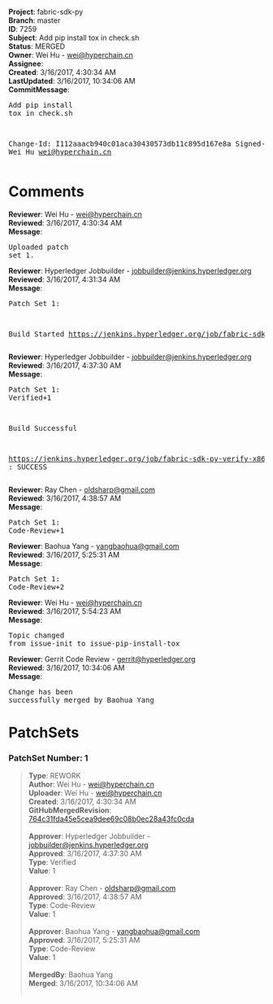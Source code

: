 <strong>Project</strong>: fabric-sdk-py<br><strong>Branch</strong>: master<br><strong>ID</strong>: 7259<br><strong>Subject</strong>: Add pip install tox in check.sh<br><strong>Status</strong>: MERGED<br><strong>Owner</strong>: Wei Hu - wei@hyperchain.cn<br><strong>Assignee</strong>:<br><strong>Created</strong>: 3/16/2017, 4:30:34 AM<br><strong>LastUpdated</strong>: 3/16/2017, 10:34:06 AM<br><strong>CommitMessage</strong>:<br><pre>Add pip install tox in check.sh

Change-Id: I112aaacb940c01aca30430573db11c895d167e8a
Signed-off-by: Wei Hu <wei@hyperchain.cn>
</pre><h1>Comments</h1><strong>Reviewer</strong>: Wei Hu - wei@hyperchain.cn<br><strong>Reviewed</strong>: 3/16/2017, 4:30:34 AM<br><strong>Message</strong>: <pre>Uploaded patch set 1.</pre><strong>Reviewer</strong>: Hyperledger Jobbuilder - jobbuilder@jenkins.hyperledger.org<br><strong>Reviewed</strong>: 3/16/2017, 4:31:34 AM<br><strong>Message</strong>: <pre>Patch Set 1:

Build Started https://jenkins.hyperledger.org/job/fabric-sdk-py-verify-x86_64/87/</pre><strong>Reviewer</strong>: Hyperledger Jobbuilder - jobbuilder@jenkins.hyperledger.org<br><strong>Reviewed</strong>: 3/16/2017, 4:37:30 AM<br><strong>Message</strong>: <pre>Patch Set 1: Verified+1

Build Successful 

https://jenkins.hyperledger.org/job/fabric-sdk-py-verify-x86_64/87/ : SUCCESS</pre><strong>Reviewer</strong>: Ray Chen - oldsharp@gmail.com<br><strong>Reviewed</strong>: 3/16/2017, 4:38:57 AM<br><strong>Message</strong>: <pre>Patch Set 1: Code-Review+1</pre><strong>Reviewer</strong>: Baohua Yang - yangbaohua@gmail.com<br><strong>Reviewed</strong>: 3/16/2017, 5:25:31 AM<br><strong>Message</strong>: <pre>Patch Set 1: Code-Review+2</pre><strong>Reviewer</strong>: Wei Hu - wei@hyperchain.cn<br><strong>Reviewed</strong>: 3/16/2017, 5:54:23 AM<br><strong>Message</strong>: <pre>Topic changed from issue-init to issue-pip-install-tox</pre><strong>Reviewer</strong>: Gerrit Code Review - gerrit@hyperledger.org<br><strong>Reviewed</strong>: 3/16/2017, 10:34:06 AM<br><strong>Message</strong>: <pre>Change has been successfully merged by Baohua Yang</pre><h1>PatchSets</h1><h3>PatchSet Number: 1</h3><blockquote><strong>Type</strong>: REWORK<br><strong>Author</strong>: Wei Hu - wei@hyperchain.cn<br><strong>Uploader</strong>: Wei Hu - wei@hyperchain.cn<br><strong>Created</strong>: 3/16/2017, 4:30:34 AM<br><strong>GitHubMergedRevision</strong>: [764c31fda45e5cea9dee69c08b0ec28a43fc0cda](https://github.com/hyperledger-gerrit-archive/fabric-sdk-py/commit/764c31fda45e5cea9dee69c08b0ec28a43fc0cda)<br><br><strong>Approver</strong>: Hyperledger Jobbuilder - jobbuilder@jenkins.hyperledger.org<br><strong>Approved</strong>: 3/16/2017, 4:37:30 AM<br><strong>Type</strong>: Verified<br><strong>Value</strong>: 1<br><br><strong>Approver</strong>: Ray Chen - oldsharp@gmail.com<br><strong>Approved</strong>: 3/16/2017, 4:38:57 AM<br><strong>Type</strong>: Code-Review<br><strong>Value</strong>: 1<br><br><strong>Approver</strong>: Baohua Yang - yangbaohua@gmail.com<br><strong>Approved</strong>: 3/16/2017, 5:25:31 AM<br><strong>Type</strong>: Code-Review<br><strong>Value</strong>: 1<br><br><strong>MergedBy</strong>: Baohua Yang<br><strong>Merged</strong>: 3/16/2017, 10:34:06 AM<br><br></blockquote>